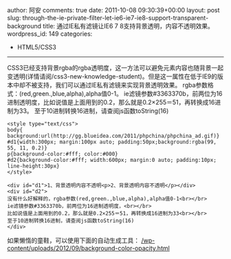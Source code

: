 author: 阿安
comments: true
date: 2011-10-08 09:30:39+00:00
layout: post
slug: through-the-ie-private-filter-let-ie6-ie7-ie8-support-transparent-background
title: 通过IE私有滤镜让IE6 7 8支持背景透明，内容不透明效果。
wordpress_id: 149
categories:
- HTML5/CSS3
---

CSS3已经支持背景rgba的rgba透明度，这一方法可以避免元素内容也随背景一起变透明(详情请阅/css3-new-knowledge-student)。但是这一属性在低于IE9的版本中却不被支持，我们可以通过IE私有滤镜来实现背景透明效果。
rgba参数格式：(red,green.,blue,alpha),alpha值0-1。
ie滤镜参数#3363370b，前两位为16进制透明度，比如说值是上面用到的0.2，那么就是0.2×255＝51，再转换成16进制为33。
至于10进制转换16进制，请查阅js函数toString(16)

    
    
    <style type="text/css">
    body{ background:url(http://gg.blueidea.com/2011/phpchina/phpchina_ad.gif)}
    #d1{width:300px; margin:100px auto; padding:50px;background:rgba(99, 55, 11, 0.2)}
    p{background-color:#fff; color:#000}
    #d2{background-color:#fff; width:600px; margin:0 auto; padding:10px; line-height:30px}
    </style>
    
    <div id="d1">1、背景透明内容不透明<p>2、背景透明内容不透明</p></div>
    <div id="d2">
    没有什么好解释的，rgba参数(red,green.,blue,alpha),alpha值0-1<br></br>
    ie滤镜参数#3363370b，前两位为16进制透明度，<br></br>
    比如说值是上面用到的0.2，那么就是0.2×255＝51，再转换成16进制为33<br></br>
    至于10进制转换16进制，请查阅js函数toString(16)
    </div>
    



如果懒惰的童鞋，可以使用下面的自动生成工具：
[/wp-content/uploads/2012/09/background-color-opacity.html](/wp-content/uploads/2012/09/background-color-opacity.html)
